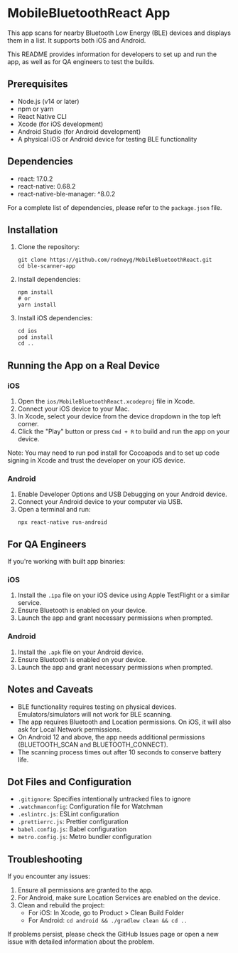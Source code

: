 # MobileBluetoothReact App

This app scans for nearby Bluetooth Low Energy (BLE) devices and displays them in a list. It supports both iOS and Android.

This README provides information for developers to set up and run the app, as well as for QA engineers to test the builds.

## Prerequisites

- Node.js (v14 or later)
- npm or yarn
- React Native CLI
- Xcode (for iOS development)
- Android Studio (for Android development)
- A physical iOS or Android device for testing BLE functionality

## Dependencies

- react: 17.0.2
- react-native: 0.68.2
- react-native-ble-manager: ^8.0.2

For a complete list of dependencies, please refer to the `package.json` file.

## Installation

1. Clone the repository:
   ```
   git clone https://github.com/rodneyg/MobileBluetoothReact.git
   cd ble-scanner-app
   ```

2. Install dependencies:
   ```
   npm install
   # or
   yarn install
   ```

3. Install iOS dependencies:
   ```
   cd ios
   pod install
   cd ..
   ```

## Running the App on a Real Device

### iOS

1. Open the `ios/MobileBluetoothReact.xcodeproj` file in Xcode.
2. Connect your iOS device to your Mac.
3. In Xcode, select your device from the device dropdown in the top left corner.
4. Click the "Play" button or press `Cmd + R` to build and run the app on your device.

Note: You may need to run pod install for Cocoapods and to set up code signing in Xcode and trust the developer on your iOS device.

### Android

1. Enable Developer Options and USB Debugging on your Android device.
2. Connect your Android device to your computer via USB.
3. Open a terminal and run:
   ```
   npx react-native run-android
   ```

## For QA Engineers

If you're working with built app binaries:

### iOS
1. Install the `.ipa` file on your iOS device using Apple TestFlight or a similar service.
2. Ensure Bluetooth is enabled on your device.
3. Launch the app and grant necessary permissions when prompted.

### Android
1. Install the `.apk` file on your Android device.
2. Ensure Bluetooth is enabled on your device.
3. Launch the app and grant necessary permissions when prompted.

## Notes and Caveats

- BLE functionality requires testing on physical devices. Emulators/simulators will not work for BLE scanning.
- The app requires Bluetooth and Location permissions. On iOS, it will also ask for Local Network permissions.
- On Android 12 and above, the app needs additional permissions (BLUETOOTH_SCAN and BLUETOOTH_CONNECT).
- The scanning process times out after 10 seconds to conserve battery life.

## Dot Files and Configuration

- `.gitignore`: Specifies intentionally untracked files to ignore
- `.watchmanconfig`: Configuration file for Watchman
- `.eslintrc.js`: ESLint configuration
- `.prettierrc.js`: Prettier configuration
- `babel.config.js`: Babel configuration
- `metro.config.js`: Metro bundler configuration

## Troubleshooting

If you encounter any issues:

1. Ensure all permissions are granted to the app.
2. For Android, make sure Location Services are enabled on the device.
3. Clean and rebuild the project:
   - For iOS: In Xcode, go to Product > Clean Build Folder
   - For Android: `cd android && ./gradlew clean && cd ..`

If problems persist, please check the GitHub Issues page or open a new issue with detailed information about the problem.
